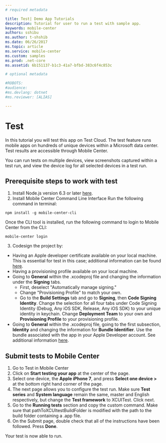 ```yaml
---
# required metadata

title: Test| Demo App Tutorials
description: Tutorial for user to run a test with sample app.
keywords: mobile-center
authors: sshibu
ms.author: t-shshib
ms.date: 06/26/2017
ms.topic: article
ms.service: mobile-center
ms.custom: samples
ms.prod: .net-core
ms.assetid: 6b151137-b1c3-41a7-bfbd-383c6f4c853c

# optional metadata

#ROBOTS:
#audience:
#ms.devlang: dotnet
#ms.reviewer: [ALIAS]

---
```


# Test

In this tutorial you will test this app on Test Cloud. The test feature runs mobile apps on hundreds of unique devices within a Microsoft data center. Test results are accessible through Mobile Center.

You can run tests on multiple devices, view screenshots captured within a test run, and view the device log for all selected devices in a test run.




## Prerequisite steps to work with test

1. Install Node.js version 6.3 or later [here](https://nodejs.org/en/).
2. Install Mobile Center Command Line Interface
Run the following command in terminal:
```
npm install -g mobile-center-cli
```
Once the CLI tool is installed, run the following command to login to Mobile Center from the CLI:
```
mobile-center login
```

3. Codesign the project by:
  -  Having an Apple developer certificate available on your local machine. This is essential for test in this case; additional information can be found [here](https://developer.apple.com/support/certificates/).
  - Having a provisioning profile available on your local machine.
  - Going to **General** within the .xcodeproj file and changing the information under the **Signing** tabs.
    - First, deselect "Automatically manage signing."
    - Change "Provisioning Profile" to match your own.
    - Go to the **Build Settings** tab and go to **Signing**, then **Code Signing Identity**. Change the selection for all four tabs under Code Signing Identity (Debug, Any iOS SDK, Release, Any iOS SDK) to your unique identity in keychain.
    Change **Deployment Team** to your own and **Provisioning Profile** to your provisioning profile.
  - Going to **General** within the .xcodeproj file, going to the first subsection, **Identity** and changing the information for **Bundle Identifier**. Use the bundle associated with the app in your Apple Developer account. See additional information [here](https://developer.apple.com/library/content/documentation/IDEs/Conceptual/AppDistributionGuide/MaintainingProfiles/MaintainingProfiles.html).



## Submit tests to Mobile Center


1. Go to Test in Mobile Center
2. Click on **Start testing your app** at the center of the page.
3. Select one device, the **Apple iPhone 7**, and press **Select one device >** at the bottom right hand corner of the page.
4. The next page allows you to configure the test run. Make sure **Test series** and **System language** remain the same, master and English respectively, but change the **Test framework** to XCUITest. Click next.
5. Go to the **Running tests** section and copy the custom command. Make sure that pathToXCUItestBuildFolder is modified with the path to the build folder containing a .app file.
5. On the Submit page, double check that all of the instructions have been followed. Press **Done**.

Your test is now able to run.

